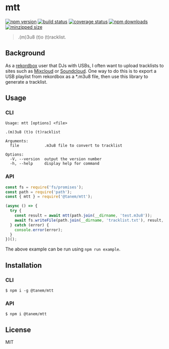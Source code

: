 # mtt

[![npm version](https://img.shields.io/npm/v/@tanem/mtt.svg?style=flat-square)](https://www.npmjs.com/package/@tanem/mtt)
[![build status](https://img.shields.io/github/workflow/status/tanem/mtt/CI?style=flat-square)](https://github.com/tanem/mtt/actions?query=workflow%3ACI)
[![coverage status](https://img.shields.io/codecov/c/github/tanem/mtt.svg?style=flat-square)](https://codecov.io/gh/tanem/mtt)
[![npm downloads](https://img.shields.io/npm/dm/@tanem/mtt.svg?style=flat-square)](https://www.npmjs.com/package/@tanem/mtt)
[![minzipped size](https://img.shields.io/bundlephobia/minzip/@tanem/mtt?style=flat-square)](https://bundlephobia.com/result?p=@tanem/mtt)

> .(m)3u8 (t)o (t)racklist.

## Background

As a [rekordbox](https://rekordbox.com) user that DJs with USBs, I often want to upload tracklists to sites such as [Mixcloud](https://mixcloud.com) or [Soundcloud](https://soundcloud.com). One way to do this is to export a USB playlist from rekordbox as a \*.m3u8 file, then use this library to generate a tracklist.

## Usage

### CLI

```
Usage: mtt [options] <file>

.(m)3u8 (t)o (t)racklist

Arguments:
  file           .m3u8 file to convert to tracklist

Options:
  -V, --version  output the version number
  -h, --help     display help for command
```

### API

```js
const fs = require('fs/promises');
const path = require('path');
const { mtt } = require('@tanem/mtt');

(async () => {
  try {
    const result = await mtt(path.join(__dirname, 'test.m3u8'));
    await fs.writeFile(path.join(__dirname, 'tracklist.txt'), result, 'utf-8');
  } catch (error) {
    console.error(error);
  }
})();
```

The above example can be run using `npm run example`.

## Installation

### CLI

```
$ npm i -g @tanem/mtt
```

### API

```
$ npm i @tanem/mtt
```

## License

MIT
